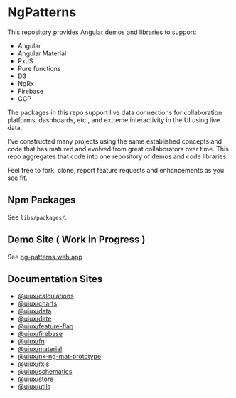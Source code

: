 

# NgPatterns

This repository provides Angular demos and libraries to support:
- Angular
- Angular Material
- RxJS
- Pure functions
- D3
- NgRx
- Firebase
- GCP

The packages in this repo support live data connections for collaboration platforms, dashboards, etc., and extreme interactivity in the UI using live data.

I've constructed many projects using the same established concepts and code that has matured and evolved from great collaborators over time. This repo aggregates that code into one repository of demos and code libraries. 

Feel free to fork, clone, report feature requests and enhancements as you see fit.

## Npm Packages

See `libs/packages/`.

## Demo Site ( Work in Progress )

See [ng-patterns.web.app](https://ng-patterns.web.app/)

## Documentation Sites

- [@uiux/calculations](https://uiux-docs-calculations.web.app/index.html)
- [@uiux/charts](https://uiux-docs-charts.web.app/index.html)
- [@uiux/data](https://uiux-docs-data.web.app/index.html)
- [@uiux/date](https://uiux-docs-date.web.app/index.html)
- [@uiux/feature-flag](https://uiux-docs-feature-flag.web.app/index.html)
- [@uiux/firebase](https://uiux-docs-firebase.web.app/index.html)
- [@uiux/fn](https://uiux-docs-fn.web.app/index.html)
- [@uiux/material](https://uiux-docs-material.web.app/index.html)
- [@uiux/nx-ng-mat-prototype](https://uiux-docs-nx-ng-mat-prototype.web.app/index.html)
- [@uiux/rxjs](https://uiux-docs-rxjs.web.app/index.html)
- [@uiux/schematics](https://uiux-docs-schematics.web.app/index.html)
- [@uiux/store](https://uiux-docs-store.web.app/index.html)
- [@uiux/utils](https://uiux-docs-utils.web.app/index.html)

